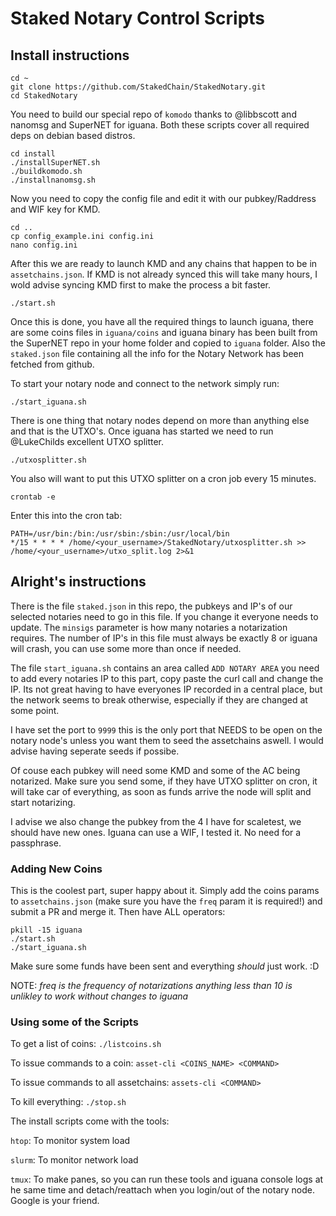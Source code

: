# Staked Notary Control Scripts

## Install instructions
```shell
cd ~
git clone https://github.com/StakedChain/StakedNotary.git
cd StakedNotary
```

You need to build our special repo of `komodo` thanks to @libbscott and nanomsg and SuperNET for iguana. Both these scripts cover all required deps on debian based distros.

```shell
cd install
./installSuperNET.sh
./buildkomodo.sh
./installnanomsg.sh
```

Now you need to copy the config file and edit it with our pubkey/Raddress and WIF key for KMD.

```shell
cd ..
cp config_example.ini config.ini
nano config.ini
```

After this we are ready to launch KMD and any chains that happen to be in `assetchains.json`. If KMD is not already synced this will take many hours, I wold advise syncing KMD first to make the process a bit faster.
```shell
./start.sh
```

Once this is done, you have all the required things to launch iguana, there are some coins files in `iguana/coins` and iguana binary has been built from the SuperNET repo in your home folder and copied to `iguana` folder. Also the `staked.json` file containing all the info for the Notary Network has been fetched from github.

To start your notary node and connect to the network simply run:
```shell
./start_iguana.sh
```
There is one thing that notary nodes depend on more than anything else and that is the UTXO's. Once iguana has started we need to run @LukeChilds excellent UTXO splitter.
```shell
./utxosplitter.sh
```
You also will want to put this UTXO splitter on a cron job every 15 minutes.
```shell
crontab -e
```
Enter this into the cron tab:
```
PATH=/usr/bin:/bin:/usr/sbin:/sbin:/usr/local/bin
*/15 * * * * /home/<your_username>/StakedNotary/utxosplitter.sh >> /home/<your_username>/utxo_split.log 2>&1
```

## Alright's instructions
There is the file `staked.json` in this repo, the pubkeys and IP's of our selected notaries need to go in this file. If you change it everyone needs to update. The `minsigs` parameter is how many notaries a notarization requires. The number of IP's in this file must always be exactly 8 or iguana will crash, you can use some more than once if needed.

The file `start_iguana.sh` contains an area called `ADD NOTARY AREA` you need to add every notaries IP to this part, copy paste the curl call and change the IP. Its not great having to have everyones IP recorded in a central place, but the network seems to break otherwise, especially if they are changed at some point.

I have set the port to `9999` this is the only port that NEEDS to be open on the notary node's unless you want them to seed the assetchains aswell. I would advise having seperate seeds if possibe.

Of couse each pubkey will need some KMD and some of the AC being notarized. Make sure you send some, if they have UTXO splitter on cron, it will take car of everything, as soon as funds arrive the node will split and start notarizing.

I advise we also change the pubkey from the 4 I have for scaletest, we should have new ones. Iguana can use a WIF, I tested it. No need for a passphrase.

### Adding New Coins
This is the coolest part, super happy about it. Simply add the coins params to `assetchains.json` (make sure you have the `freq` param it is required!) and submit a PR and merge it. Then have ALL operators:
```shell
pkill -15 iguana
./start.sh
./start_iguana.sh
```
Make sure some funds have been sent and everything *should* just work. :D

NOTE: *freq is the frequency of notarizations anything less than 10 is unlikley to work without changes to iguana*

### Using some of the Scripts
To get a list of coins: `./listcoins.sh`

To issue commands to a coin: `asset-cli <COINS_NAME> <COMMAND>`

To issue commands to all assetchains: `assets-cli <COMMAND>`

To kill everything: `./stop.sh`

The install scripts come with the tools:

`htop`: To monitor system load

`slurm`: To monitor network load

`tmux`: To make panes, so you can run these tools and iguana console logs at he same time and detach/reattach when you login/out of the notary node. Google is your friend.
